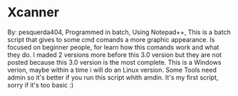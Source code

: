 # Xcanner
By: pesquerda404,
 Programmed in batch, Using Notepad++,
 This is a batch script that gives to some cmd comands
 a more graphic appearance.
 Is focused on beginner people,
 for learn how this comands work and what they do.
 I maded 2 versions more before this 3.0
 version but they are not posted because this 3.0 version is the most complete.
 This is a Windows verion, maybe within a time i will do an Linux version.
 Some Tools need admin so it's better if you run this script whith amdin. 
It's my first script, sorry if it's too basic :) 
